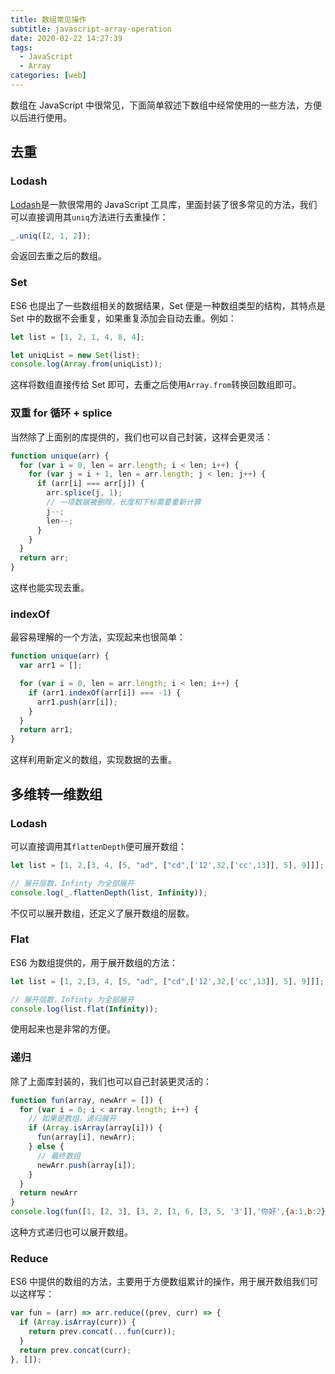 ```yaml
---
title: 数组常见操作	
subtitle: javascript-array-operation
date: 2020-02-22 14:27:39
tags:
  - JavaScript
  - Array
categories: [web]
---
```

数组在 JavaScript 中很常见，下面简单叙述下数组中经常使用的一些方法，方便以后进行使用。

<!-- more -->
## 去重
### Lodash
[Lodash](https://www.lodashjs.com/)是一款很常用的 JavaScript 工具库，里面封装了很多常见的方法，我们可以直接调用其`uniq`方法进行去重操作：
```javascript
_.uniq([2, 1, 2]);
```
会返回去重之后的数组。
### Set
ES6 也提出了一些数组相关的数据结果，Set 便是一种数组类型的结构，其特点是 Set 中的数据不会重复，如果重复添加会自动去重。例如：
```javascript
let list = [1, 2, 1, 4, 8, 4];

let uniqList = new Set(list);
console.log(Array.from(uniqList));
```
这样将数组直接传给 Set 即可，去重之后使用`Array.from`转换回数组即可。
### 双重 for 循环 + splice
当然除了上面别的库提供的，我们也可以自己封装，这样会更灵活：
```javascript
function unique(arr) {
  for (var i = 0, len = arr.length; i < len; i++) {
    for (var j = i + 1, len = arr.length; j < len; j++) {
      if (arr[i] === arr[j]) {
        arr.splice(j, 1);
        // 一项数据被删除，长度和下标需要重新计算
        j--;
        len--;
      }
    }
  }
  return arr;
}
```
这样也能实现去重。
### indexOf
最容易理解的一个方法，实现起来也很简单：
```javascript
function unique(arr) {
  var arr1 = [];

  for (var i = 0, len = arr.length; i < len; i++) {
    if (arr1.indexOf(arr[i]) === -1) {
      arr1.push(arr[i]);
    }
  }
  return arr1;
}
```
这样利用新定义的数组，实现数据的去重。

## 多维转一维数组
### Lodash
可以直接调用其`flattenDepth`便可展开数组：
```javascript
let list = [1, 2,[3, 4, [5, "ad", ["cd",['12',32,['cc',13]], 5], 9]]];

// 展开层数，Infinty 为全部展开
console.log(_.flattenDepth(list, Infinity));
```
不仅可以展开数组，还定义了展开数组的层数。
### Flat
ES6 为数组提供的，用于展开数组的方法：
```javascript
let list = [1, 2,[3, 4, [5, "ad", ["cd",['12',32,['cc',13]], 5], 9]]];

// 展开层数，Infinty 为全部展开
console.log(list.flat(Infinity));
```
使用起来也是非常的方便。
### 递归
除了上面库封装的，我们也可以自己封装更灵活的：
```javascript
function fun(array, newArr = []) {
  for (var i = 0; i < array.length; i++) {
    // 如果是数组，递归展开
    if (Array.isArray(array[i])) {
      fun(array[i], newArr);
    } else {
      // 最终数组
      newArr.push(array[i]);
    }
  }
  return newArr
}
console.log(fun([1, [2, 3], [3, 2, [1, 6, [3, 5, '3']],'你好',{a:1,b:2}]]));
```
这种方式递归也可以展开数组。
### Reduce
ES6 中提供的数组的方法，主要用于方便数组累计的操作，用于展开数组我们可以这样写：
```javascript
var fun = (arr) => arr.reduce((prev, curr) => {
  if (Array.isArray(curr)) {
    return prev.concat(...fun(curr));
  }
  return prev.concat(curr);
}, []);
```